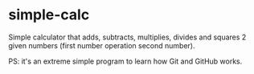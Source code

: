 # simple-calc
Simple calculator that adds, subtracts, multiplies, divides and squares 2 given numbers (first number operation second number).  
  
PS: it's an extreme simple program to learn how Git and GitHub works.

